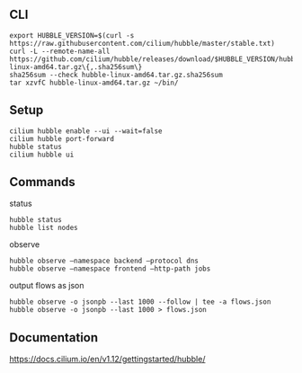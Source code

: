 ## CLI

```shell
export HUBBLE_VERSION=$(curl -s https://raw.githubusercontent.com/cilium/hubble/master/stable.txt)
curl -L --remote-name-all https://github.com/cilium/hubble/releases/download/$HUBBLE_VERSION/hubble-linux-amd64.tar.gz\{,.sha256sum\}
sha256sum --check hubble-linux-amd64.tar.gz.sha256sum
tar xzvfC hubble-linux-amd64.tar.gz ~/bin/
```

## Setup

```shell
cilium hubble enable --ui --wait=false
cilium hubble port-forward
hubble status
cilium hubble ui
```

## Commands

status

```shell
hubble status
hubble list nodes
```

observe

```shell
hubble observe –namespace backend –protocol dns
hubble observe –namespace frontend –http-path jobs
```

output flows as json

```shell
hubble observe -o jsonpb --last 1000 --follow | tee -a flows.json
hubble observe -o jsonpb --last 1000 > flows.json
```

## Documentation

https://docs.cilium.io/en/v1.12/gettingstarted/hubble/

